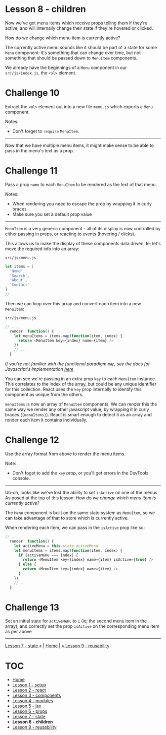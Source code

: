 # Lesson 8 - children

Now we've got menu items which receive props telling them if they're active, and
will internally change their state if they're hovered or clicked.

How do we change which menu item is currently active?

The currently active menu sounds like it should be part of a state for some
`Menu` component: it's something that can change over time, but not something
that should be passed down to `MenuItem` components.

We already have the beginnings of a `Menu` component in our `src/js/index.js`,
the `<ul>` element.

# Challenge 10

Extract the `<ul>` element out into a new file `menu.js` which exports a `Menu`
component.

Notes:
* Don't forget to `require` `MenuItem`.

---

Now that we have multiple menu items, it might make sense to be able to pass in
the menu's text as a prop.

# Challenge 11

Pass a prop `name` to each `MenuItem` to be rendered as the text of that menu.

Notes:

* When rendering you need to escape the prop by wrapping it in curly braces
* Make sure you set a default prop value

---

`MenuItem` is a very generic component - all of its display is now controlled by
either passing in props, or reacting to events (hovering / clicks).

This allows us to make the display of these components data driven. Ie; let's
move the required info into an array:

`src/js/menu.js`
```javascript
let items = [
  'Home',
  'Search',
  'About',
  'Contact'
]
// ...
```

Then we can loop over this array and convert each item into a new `MenuItem`:

`src/js/menu.js`
```javascript
// ...
  render: function() {
    let menuItems = items.map(function(item, index) {
      return <MenuItem key={index} name={item} />
    })
    // ...
  }
```

*If you're not familiar with the functional paradigm `map`, see the docs for
Javascript's implementation
[here](https://developer.mozilla.org/en-US/docs/Web/JavaScript/Reference/Global_Objects/Array/map)*

You can see we're passing in an extra prop `key` to each `MenuItem` instance.
This correlates to the index of the array, but could be any unique identifier
for this collection. React uses the `key` prop internally to identify this
component as unique from the others.

`menuItems` is now an array of `MenuItem` components. We can render this the
same way we render any other javascript value, by wrapping it in curly braces
(`{menuItems}`). React is smart enough to detect it as an array and render each
item it contains individually.

# Challenge 12

Use the array format from above to render the menu items.

Note:

* Don't foget to add the `key` prop, or you'll get errors in the DevTools
  console.

---

Uh-oh, looks like we've lost the ability to set `isActive` on one of the menus.
As posed at the top of this lesson: *How do we change which menu item is currently
active?*

The `Menu` component is built on the same state system as `MenuItem`, so we can
take advantage of that to store which is currently active.

When rendering each item, we can pass in the `isActive` prop like so:

```javascript
// ...
  render: function() {
    let activeMenu = this.state.activeMenu
    let menuItems = items.map(function(item, index) {
      if (activeMenu === index) {
        return <MenuItem key={index} name={item} isActive={true} />
      } else {
        return <MenuItem key={index} name={item} />
      }
    })
    // ...
  }
```

# Challenge 13

Set an initial state for `activeMenu` to `1` (ie; the second menu item in the
array), and correctly set the prop `isActive` on the corresponding menu item as
per above

---

[Lesson 7 - state «](lesson_7.md) | [Home](README.md) | [» Lesson 9 -
reusability](lesson_9.md)

# TOC

* [Home](README.md)
* [Lesson 1 - setup](lesson_1.md)
* [Lesson 2 - react](lesson_2.md)
* [Lesson 3 - components](lesson_3.md)
* [Lesson 4 - modules](lesson_4.md)
* [Lesson 5 - jsx](lesson_5.md)
* [Lesson 6 - props](lesson_6.md)
* [Lesson 7 - state](lesson_7.md)
* **Lesson 8 - children**
* [Lesson 9 - reusability](lesson_9.md)
